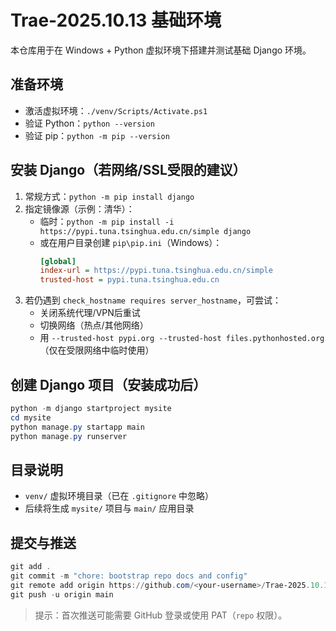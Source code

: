 # Trae-2025.10.13 基础环境

本仓库用于在 Windows + Python 虚拟环境下搭建并测试基础 Django 环境。

## 准备环境
- 激活虚拟环境：`./venv/Scripts/Activate.ps1`
- 验证 Python：`python --version`
- 验证 pip：`python -m pip --version`

## 安装 Django（若网络/SSL受限的建议）
1. 常规方式：`python -m pip install django`
2. 指定镜像源（示例：清华）：
   - 临时：`python -m pip install -i https://pypi.tuna.tsinghua.edu.cn/simple django`
   - 或在用户目录创建 `pip\pip.ini`（Windows）：
     ```ini
     [global]
     index-url = https://pypi.tuna.tsinghua.edu.cn/simple
     trusted-host = pypi.tuna.tsinghua.edu.cn
     ```
3. 若仍遇到 `check_hostname requires server_hostname`，可尝试：
   - 关闭系统代理/VPN后重试
   - 切换网络（热点/其他网络）
   - 用 `--trusted-host pypi.org --trusted-host files.pythonhosted.org`（仅在受限网络中临时使用）

## 创建 Django 项目（安装成功后）
```powershell
python -m django startproject mysite
cd mysite
python manage.py startapp main
python manage.py runserver
```

## 目录说明
- `venv/` 虚拟环境目录（已在 `.gitignore` 中忽略）
- 后续将生成 `mysite/` 项目与 `main/` 应用目录

## 提交与推送
```powershell
git add .
git commit -m "chore: bootstrap repo docs and config"
git remote add origin https://github.com/<your-username>/Trae-2025.10.13.git
git push -u origin main
```

> 提示：首次推送可能需要 GitHub 登录或使用 PAT（`repo` 权限）。